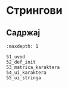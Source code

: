 # Стрингови

## Садржај

```{toctree}
:maxdepth: 1

51_uvod
52_def_init
53_matrica_karaktera
54_ui_karaktera
55_ui_stringa

```
